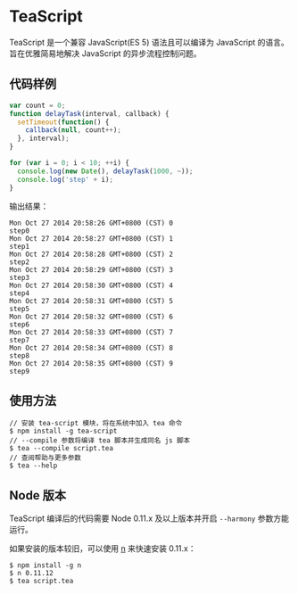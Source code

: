 # TeaScript
TeaScript 是一个兼容 JavaScript(ES 5) 语法且可以编译为 JavaScript 的语言。旨在优雅简易地解决 JavaScript 的异步流程控制问题。

## 代码样例

```javascript
var count = 0;
function delayTask(interval, callback) {
  setTimeout(function() {
    callback(null, count++);
  }, interval);
}

for (var i = 0; i < 10; ++i) {
  console.log(new Date(), delayTask(1000, ~));
  console.log('step' + i);
}
```

输出结果：

    Mon Oct 27 2014 20:58:26 GMT+0800 (CST) 0
    step0
    Mon Oct 27 2014 20:58:27 GMT+0800 (CST) 1
    step1
    Mon Oct 27 2014 20:58:28 GMT+0800 (CST) 2
    step2
    Mon Oct 27 2014 20:58:29 GMT+0800 (CST) 3
    step3
    Mon Oct 27 2014 20:58:30 GMT+0800 (CST) 4
    step4
    Mon Oct 27 2014 20:58:31 GMT+0800 (CST) 5
    step5
    Mon Oct 27 2014 20:58:32 GMT+0800 (CST) 6
    step6
    Mon Oct 27 2014 20:58:33 GMT+0800 (CST) 7
    step7
    Mon Oct 27 2014 20:58:34 GMT+0800 (CST) 8
    step8
    Mon Oct 27 2014 20:58:35 GMT+0800 (CST) 9
    step9

## 使用方法

    // 安装 tea-script 模块，将在系统中加入 tea 命令
    $ npm install -g tea-script
    // --compile 参数将编译 tea 脚本并生成同名 js 脚本
    $ tea --compile script.tea
    // 查阅帮助与更多参数
    $ tea --help

## Node 版本

TeaScript 编译后的代码需要 Node 0.11.x 及以上版本并开启 `--harmony` 参数方能运行。

如果安装的版本较旧，可以使用 [n](https://github.com/visionmedia/n) 来快速安装 0.11.x：

	$ npm install -g n
	$ n 0.11.12
	$ tea script.tea

